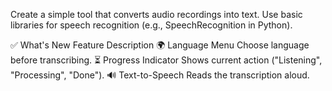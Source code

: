 

Create a simple tool that converts audio recordings into text.
Use basic libraries for speech recognition (e.g., SpeechRecognition in Python).


✅ What's New
Feature	Description
🌍 Language Menu	Choose language before transcribing.
⏳ Progress Indicator	Shows current action ("Listening", "Processing", "Done").
🔊 Text-to-Speech	Reads the transcription aloud.
